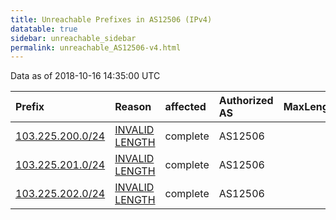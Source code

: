```yaml
---
title: Unreachable Prefixes in AS12506 (IPv4)
datatable: true
sidebar: unreachable_sidebar
permalink: unreachable_AS12506-v4.html
---
```


Data as of 2018-10-16 14:35:00 UTC


<div class="datatable-begin"></div>

| Prefix                                                     | Reason                                                                                                     | affected   | Authorized AS   |   MaxLength | Anchor                                         |   unreachable /24s |
|:-----------------------------------------------------------|:-----------------------------------------------------------------------------------------------------------|:-----------|:----------------|------------:|:-----------------------------------------------|-------------------:|
| [103.225.200.0/24](https://stat.ripe.net/103.225.200.0/24) | [INVALID LENGTH](https://rpki-validator.ripe.net/announcement-preview?asn=AS12506&prefix=103.225.200.0/24) | complete   | AS12506         |          22 | [RIPE](unreachable_RIPE_NCC_RPKI_Root-v4.html) |                  1 |
| [103.225.201.0/24](https://stat.ripe.net/103.225.201.0/24) | [INVALID LENGTH](https://rpki-validator.ripe.net/announcement-preview?asn=AS12506&prefix=103.225.201.0/24) | complete   | AS12506         |          22 | [RIPE](unreachable_RIPE_NCC_RPKI_Root-v4.html) |                  1 |
| [103.225.202.0/24](https://stat.ripe.net/103.225.202.0/24) | [INVALID LENGTH](https://rpki-validator.ripe.net/announcement-preview?asn=AS12506&prefix=103.225.202.0/24) | complete   | AS12506         |          22 | [RIPE](unreachable_RIPE_NCC_RPKI_Root-v4.html) |                  1 |

<div class="datatable-end"></div>